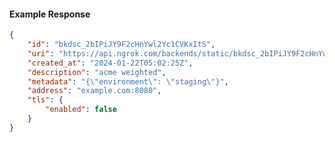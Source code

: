 <!-- Code generated for API Clients. DO NOT EDIT. -->

#### Example Response

```json
{
	"id": "bkdsc_2bIPiJY9F2cHnYwl2Yc1CVKxItS",
	"uri": "https://api.ngrok.com/backends/static/bkdsc_2bIPiJY9F2cHnYwl2Yc1CVKxItS",
	"created_at": "2024-01-22T05:02:25Z",
	"description": "acme weighted",
	"metadata": "{\"environment\": \"staging\"}",
	"address": "example.com:8080",
	"tls": {
		"enabled": false
	}
}
```
